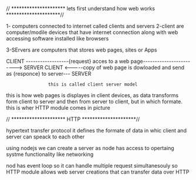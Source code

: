 //    ********************* lets first understand how web works *********************//

1- computers connected to internet called clients and servers
2-client are computer/modile devices that have internet connection along with web accessing  software installed  like browsers

3-SErvers are computers that stores  web pages, sites or Apps 



  CLIENT ------------------{request} acces to a web page------------------------> SERVER
  CLIENT <-----copy of web page  is dowloaded and send as {responce} to server--- SERVER

                    this is called client server model


  this is how web pages is displayes in client  devices, as data transforms form client to server and then from server to client, but in which formate. this is wher HTTP module comes in picture


  //    ********************* HTTP *********************//

  hypertext  transfer protocol
  it defines the formate of data in whic client and server can  speack to  each other

  using nodejs we can create a server as node has access to opertaing systme functionality like networking

  nod  has event loop so it can handle multiple request simultanesouly
  so HTTP module  allows web server creations that can transfer data over HTTP
